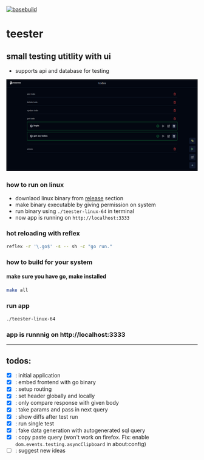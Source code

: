 [![basebuild](https://github.com/c0d3-dump/teester/actions/workflows/release.yml/badge.svg)](https://github.com/c0d3-dump/teester/actions/workflows/release.yml)

# teester

## small testing utitlity with ui

- supports api and database for testing

![collections](./examples/todo/screenshots/collection.png)

### how to run on linux

- downlaod linux binary from [release](https://github.com/c0d3-dump/teester/releases) section
- make binary executable by giving permission on system
- run binary using `./teester-linux-64` in terminal
- now app is running on `http://localhost:3333`

### hot reloading with reflex
```bash
reflex -r '\.go$' -s -- sh -c "go run."
```

### how to build for your system

#### make sure you have go, make installed

```bash
make all
```

### run app

```bash
./teester-linux-64
```

### app is runnnig on http://localhost:3333

---

## todos:

- [x] : initial application
- [x] : embed frontend with go binary
- [x] : setup routing
- [x] : set header globally and locally
- [x] : only compare response with given body
- [x] : take params and pass in next query
- [x] : show diffs after test run
- [x] : run single test
- [x] : fake data generation with autogenerated sql query
- [x] : copy paste query (won't work on firefox. Fix: enable `dom.events.testing.asyncClipboard` in about:config)
- [ ] : suggest new ideas
